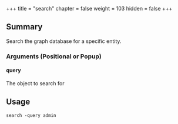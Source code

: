 +++
title = "search"
chapter = false
weight = 103
hidden = false
+++

## Summary

Search the graph database for a specific entity.

### Arguments (Positional or Popup)


#### query
The object to search for

## Usage
```
search -query admin
```